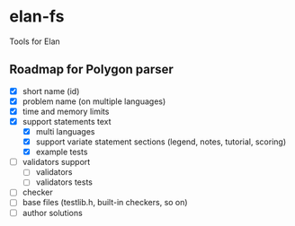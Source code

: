 # elan-fs
Tools for Elan

## Roadmap for Polygon parser
- [x] short name (id)
- [x] problem name (on multiple languages)
- [x] time and memory limits
- [x] support statements text
    - [x] multi languages
    - [x] support variate statement sections (legend, notes, tutorial, scoring)
    - [x] example tests
- [ ] validators support
    - [ ] validators
    - [ ] validators tests
- [ ] checker
- [ ] base files (testlib.h, built-in checkers, so on)
- [ ] author solutions